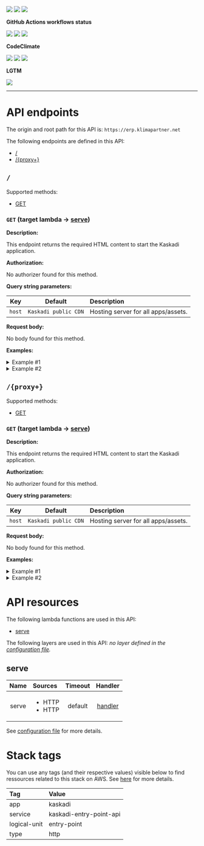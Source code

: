 ![](https://img.shields.io/github/package-json/v/kaskadi/kaskadi-entry-point-api)
![](https://img.shields.io/badge/code--style-standard-blue)
![](https://img.shields.io/github/license/kaskadi/kaskadi-entry-point-api?color=blue)

**GitHub Actions workflows status**

[![](https://img.shields.io/github/workflow/status/kaskadi/kaskadi-entry-point-api/deploy?label=deployed&logo=Amazon%20AWS)](https://github.com/kaskadi/kaskadi-entry-point-api/actions?query=workflow%3Adeploy)
[![](https://img.shields.io/github/workflow/status/kaskadi/kaskadi-entry-point-api/build?label=build&logo=mocha)](https://github.com/kaskadi/kaskadi-entry-point-api/actions?query=workflow%3Abuild)
[![](https://img.shields.io/github/workflow/status/kaskadi/kaskadi-entry-point-api/syntax-check?label=syntax-check&logo=serverless)](https://github.com/kaskadi/kaskadi-entry-point-api/actions?query=workflow%3Asyntax-check)

**CodeClimate**

[![](https://img.shields.io/codeclimate/maintainability/kaskadi/kaskadi-entry-point-api?label=maintainability&logo=Code%20Climate)](https://codeclimate.com/github/kaskadi/kaskadi-entry-point-api)
[![](https://img.shields.io/codeclimate/tech-debt/kaskadi/kaskadi-entry-point-api?label=technical%20debt&logo=Code%20Climate)](https://codeclimate.com/github/kaskadi/kaskadi-entry-point-api)
[![](https://img.shields.io/codeclimate/coverage/kaskadi/kaskadi-entry-point-api?label=test%20coverage&logo=Code%20Climate)](https://codeclimate.com/github/kaskadi/kaskadi-entry-point-api)

**LGTM**

[![](https://img.shields.io/lgtm/grade/javascript/github/kaskadi/kaskadi-entry-point-api?label=code%20quality&logo=LGTM)](https://lgtm.com/projects/g/kaskadi/kaskadi-entry-point-api/?mode=list&logo=LGTM)

<!-- You can add badges inside of this section if you'd like -->

****

<!-- automatically generated documentation will be placed in here -->
# API endpoints

The origin and root path for this API is: `https://erp.klimapartner.net`

The following endpoints are defined in this API:
- [/](#/)
- [/{proxy+}](#/{proxy+})

## `/` <a name="/"></a>

Supported methods:
- [GET](#/-GET)

### `GET` (target lambda → [serve](#serve)) <a name="/-GET"></a>

**Description:**

This endpoint returns the required HTML content to start the Kaskadi application.

**Authorization:**

No authorizer found for this method.

**Query string parameters:**

|   Key  |        Default       | Description                         |
| :----: | :------------------: | :---------------------------------- |
| `host` | `Kaskadi public CDN` | Hosting server for all apps/assets. |

**Request body:**

No body found for this method.

**Examples:**

<details>
<summary>Example #1</summary>

_Request:_

```HTTP
GET https://erp.klimapartner.net/
```

_Response:_

```HTTP
Status code:
  200

Headers:
  Access-Control-Allow-Origin: *
  content-type: text/html

Body:
  <head>
    <meta charset="utf-8">
    <meta name="viewport" content="width=device-width, initial-scale=1">
    <title>Kaskadi app</title>
    <link rel="icon" type="image/png" href="https://cdn.klimapartner.net/imgs/icons/favicon.png">
    <script type="module" src="https://cdn.klimapartner.net/modules/@kaskadi/kaskadi-apps/kaskadi-app.js"></script>
    <style>
      html, body {
        margin: 0;
        padding: 0;
        font-family: sans-serif;
        font-size: 16px;
      }
    </style>
  </head>
  <body>
    <kaskadi-app appVersion="1.0.0"></kaskadi-app>
  </body>
```
</details>

<details>
<summary>Example #2</summary>

_Request:_

```HTTP
GET https://erp.klimapartner.net/?host=localhost:3000
```

_Response:_

```HTTP
Status code:
  200

Headers:
  Access-Control-Allow-Origin: *
  content-type: text/html

Body:
  <head>
    <meta charset="utf-8">
    <meta name="viewport" content="width=device-width, initial-scale=1">
    <title>Kaskadi app</title>
    <link rel="icon" type="image/png" href="https://cdn.klimapartner.net/imgs/icons/favicon.png">
    <script type="module" src="https://cdn.klimapartner.net/modules/@kaskadi/kaskadi-apps/kaskadi-app.js"></script>
    <style>
      html, body {
        margin: 0;
        padding: 0;
        font-family: sans-serif;
        font-size: 16px;
      }
    </style>
  </head>
  <body>
    <kaskadi-app appVersion="1.0.0"></kaskadi-app>
  </body>
```
</details>

## `/{proxy+}` <a name="/{proxy+}"></a>

Supported methods:
- [GET](#/{proxy+}-GET)

### `GET` (target lambda → [serve](#serve)) <a name="/{proxy+}-GET"></a>

**Description:**

This endpoint returns the required HTML content to start the Kaskadi application.

**Authorization:**

No authorizer found for this method.

**Query string parameters:**

|   Key  |        Default       | Description                         |
| :----: | :------------------: | :---------------------------------- |
| `host` | `Kaskadi public CDN` | Hosting server for all apps/assets. |

**Request body:**

No body found for this method.

**Examples:**

<details>
<summary>Example #1</summary>

_Request:_

```HTTP
GET https://erp.klimapartner.net/we_can_type_anything_here
```

_Response:_

```HTTP
Status code:
  200

Headers:
  Access-Control-Allow-Origin: *
  content-type: text/html

Body:
  <head>
    <meta charset="utf-8">
    <meta name="viewport" content="width=device-width, initial-scale=1">
    <title>Kaskadi app</title>
    <link rel="icon" type="image/png" href="https://cdn.klimapartner.net/imgs/icons/favicon.png">
    <script type="module" src="https://cdn.klimapartner.net/modules/@kaskadi/kaskadi-apps/kaskadi-app.js"></script>
    <style>
      html, body {
        margin: 0;
        padding: 0;
        font-family: sans-serif;
        font-size: 16px;
      }
    </style>
  </head>
  <body>
    <kaskadi-app appVersion="1.0.0"></kaskadi-app>
  </body>
```
</details>

<details>
<summary>Example #2</summary>

_Request:_

```HTTP
GET https://erp.klimapartner.net/we_really_can_type_anything_here?host=localhost:3000
```

_Response:_

```HTTP
Status code:
  200

Headers:
  Access-Control-Allow-Origin: *
  content-type: text/html

Body:
  <head>
    <meta charset="utf-8">
    <meta name="viewport" content="width=device-width, initial-scale=1">
    <title>Kaskadi app</title>
    <link rel="icon" type="image/png" href="https://cdn.klimapartner.net/imgs/icons/favicon.png">
    <script type="module" src="https://cdn.klimapartner.net/modules/@kaskadi/kaskadi-apps/kaskadi-app.js"></script>
    <style>
      html, body {
        margin: 0;
        padding: 0;
        font-family: sans-serif;
        font-size: 16px;
      }
    </style>
  </head>
  <body>
    <kaskadi-app appVersion="1.0.0"></kaskadi-app>
  </body>
```
</details>

# API resources

The following lambda functions are used in this API:
- [serve](#serve)

The following layers are used in this API:
_no layer defined in the [configuration file](./serverless.yml)._

## serve <a name="serve"></a>

|  Name | Sources                             | Timeout |               Handler               |
| :---: | :---------------------------------- | :-----: | :---------------------------------: |
| serve | <ul><li>HTTP</li><li>HTTP</li></ul> | default | [handler](./lambdas/serve/serve.js) |

See [configuration file](./serverless.yml) for more details.

# Stack tags

You can use any tags (and their respective values) visible below to find ressources related to this stack on AWS. See [here](https://docs.amazonaws.cn/en_us/AWSCloudFormation/latest/UserGuide/aws-properties-resource-tags.html) for more details.

| Tag          | Value                   |
| :----------- | :---------------------- |
| app          | kaskadi                 |
| service      | kaskadi-entry-point-api |
| logical-unit | entry-point             |
| type         | http                    |
<!-- automatically generated documentation will be placed in here -->

<!-- You can customize this template as you'd like! -->
